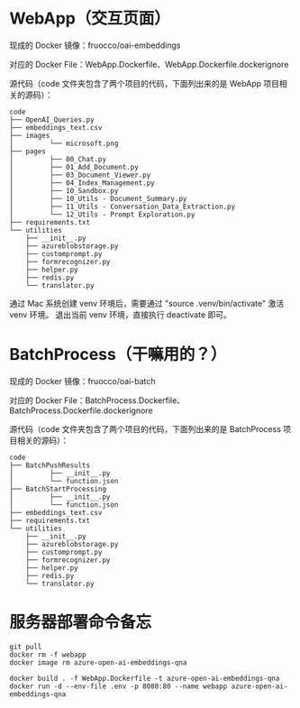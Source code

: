 # WebApp（交互页面）

现成的 Docker 镜像：fruocco/oai-embeddings

对应的 Docker File：WebApp.Dockerfile、WebApp.Dockerfile.dockerignore

源代码（code 文件夹包含了两个项目的代码，下面列出来的是 WebApp 项目相关的源码）：

```
code
├── OpenAI_Queries.py
├── embeddings_text.csv
├── images
│         └── microsoft.png
├── pages
│         ├── 00_Chat.py
│         ├── 01_Add_Document.py
│         ├── 03_Document_Viewer.py
│         ├── 04_Index_Management.py
│         ├── 10_Sandbox.py
│         ├── 10_Utils - Document_Summary.py
│         ├── 11_Utils - Conversation_Data_Extraction.py
│         └── 12_Utils - Prompt Exploration.py
├── requirements.txt
└── utilities
    ├── __init__.py
    ├── azureblobstorage.py
    ├── customprompt.py
    ├── formrecognizer.py
    ├── helper.py
    ├── redis.py
    └── translator.py
```

通过 Mac 系统创建 venv 环境后，需要通过 "source .venv/bin/activate" 激活 venv 环境。 退出当前 venv 环境，直接执行 deactivate 即可。

# BatchProcess（干嘛用的？）

现成的 Docker 镜像：fruocco/oai-batch

对应的 Docker File：BatchProcess.Dockerfile、BatchProcess.Dockerfile.dockerignore

源代码（code 文件夹包含了两个项目的代码，下面列出来的是 BatchProcess 项目相关的源码）：

```
code
├── BatchPushResults
│         ├── __init__.py
│         └── function.json
├── BatchStartProcessing
│         ├── __init__.py
│         └── function.json
├── embeddings_text.csv
├── requirements.txt
└── utilities
    ├── __init__.py
    ├── azureblobstorage.py
    ├── customprompt.py
    ├── formrecognizer.py
    ├── helper.py
    ├── redis.py
    └── translator.py
```

# 服务器部署命令备忘

```
git pull
docker rm -f webapp
docker image rm azure-open-ai-embeddings-qna

docker build . -f WebApp.Dockerfile -t azure-open-ai-embeddings-qna
docker run -d --env-file .env -p 8080:80 --name webapp azure-open-ai-embeddings-qna 
```